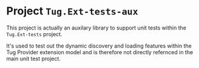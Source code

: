 # Project `Tug.Ext-tests-aux`

This project is actually an auxilary library to support unit tests within the
`Tug.Ext-tests` project.

It's used to test out the dynamic discovery and loading features within the
Tug Provider extension model and is therefore not directly refernced in the
main unit test project.
